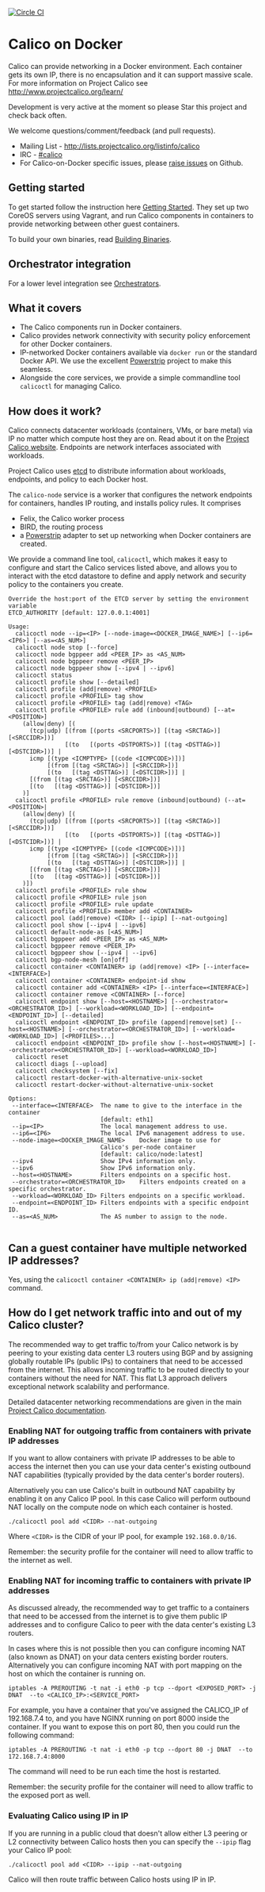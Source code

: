 [![Circle CI](https://circleci.com/gh/Metaswitch/calico-docker/tree/master.svg?style=svg)](https://circleci.com/gh/Metaswitch/calico-docker/tree/master)
# Calico on Docker
Calico can provide networking in a Docker environment. Each container gets its own IP, there is no encapsulation and it can support massive scale. For more information on Project Calico see http://www.projectcalico.org/learn/

Development is very active at the moment so please Star this project and check back often.

We welcome questions/comment/feedback (and pull requests).

* Mailing List - http://lists.projectcalico.org/listinfo/calico
* IRC - [#calico](http://webchat.freenode.net?randomnick=1&channels=%23calico&uio=d4)
* For Calico-on-Docker specific issues, please [raise issues](https://github.com/Metaswitch/calico-docker/issues/new) on Github.

## Getting started

To get started follow the instruction here [Getting Started](docs/GettingStarted.md). They set up two CoreOS servers using Vagrant, and run Calico components in containers to provide networking between other guest containers.

To build your own binaries, read [Building Binaries](docs/Building.md).

## Orchestrator integration

For a lower level integration see [Orchestrators](docs/Orchestrators.md).

## What it covers
+ The Calico components run in Docker containers.
+ Calico provides network connectivity with security policy enforcement for other Docker containers.
+ IP-networked Docker containers available via `docker run` or the standard Docker API. We use the excellent [Powerstrip](https://github.com/clusterhq/powerstrip) project to make this seamless.
+ Alongside the core services, we provide a simple commandline tool `calicoctl` for managing Calico.


## How does it work?

Calico connects datacenter workloads (containers, VMs, or bare metal) via IP no matter which compute host they are on.  Read about it on the [Project Calico website](http://www.projectcalico.org).  Endpoints are network interfaces associated with workloads.

Project Calico uses [etcd](https://github.com/coreos/etcd) to distribute information about workloads, endpoints, and policy to each Docker host.

The `calico-node` service is a worker that configures the network endpoints for containers, handles IP routing, and installs policy rules.  It comprises
+ Felix, the Calico worker process
+ BIRD, the routing process
+ a [Powerstrip](https://github.com/clusterhq/powerstrip) adapter to set up networking when Docker containers are created.

We provide a command line tool, `calicoctl`, which makes it easy to configure and start the Calico services listed above, and allows you to interact with the etcd datastore to define and apply network and security policy to the containers you create.

```
Override the host:port of the ETCD server by setting the environment variable
ETCD_AUTHORITY [default: 127.0.0.1:4001]

Usage:
  calicoctl node --ip=<IP> [--node-image=<DOCKER_IMAGE_NAME>] [--ip6=<IP6>] [--as=<AS_NUM>]
  calicoctl node stop [--force]
  calicoctl node bgppeer add <PEER_IP> as <AS_NUM>
  calicoctl node bgppeer remove <PEER_IP>
  calicoctl node bgppeer show [--ipv4 | --ipv6]
  calicoctl status
  calicoctl profile show [--detailed]
  calicoctl profile (add|remove) <PROFILE>
  calicoctl profile <PROFILE> tag show
  calicoctl profile <PROFILE> tag (add|remove) <TAG>
  calicoctl profile <PROFILE> rule add (inbound|outbound) [--at=<POSITION>]
    (allow|deny) [(
      (tcp|udp) [(from [(ports <SRCPORTS>)] [(tag <SRCTAG>)] [<SRCCIDR>])]
                [(to   [(ports <DSTPORTS>)] [(tag <DSTTAG>)] [<DSTCIDR>])] |
      icmp [(type <ICMPTYPE> [(code <ICMPCODE>)])]
           [(from [(tag <SRCTAG>)] [<SRCCIDR>])]
           [(to   [(tag <DSTTAG>)] [<DSTCIDR>])] |
      [(from [(tag <SRCTAG>)] [<SRCCIDR>])]
      [(to   [(tag <DSTTAG>)] [<DSTCIDR>])]
    )]
  calicoctl profile <PROFILE> rule remove (inbound|outbound) (--at=<POSITION>|
    (allow|deny) [(
      (tcp|udp) [(from [(ports <SRCPORTS>)] [(tag <SRCTAG>)] [<SRCCIDR>])]
                [(to   [(ports <DSTPORTS>)] [(tag <DSTTAG>)] [<DSTCIDR>])] |
      icmp [(type <ICMPTYPE> [(code <ICMPCODE>)])]
           [(from [(tag <SRCTAG>)] [<SRCCIDR>])]
           [(to   [(tag <DSTTAG>)] [<DSTCIDR>])] |
      [(from [(tag <SRCTAG>)] [<SRCCIDR>])]
      [(to   [(tag <DSTTAG>)] [<DSTCIDR>])]
    )])
  calicoctl profile <PROFILE> rule show
  calicoctl profile <PROFILE> rule json
  calicoctl profile <PROFILE> rule update
  calicoctl profile <PROFILE> member add <CONTAINER>
  calicoctl pool (add|remove) <CIDR> [--ipip] [--nat-outgoing]
  calicoctl pool show [--ipv4 | --ipv6]
  calicoctl default-node-as [<AS_NUM>]
  calicoctl bgppeer add <PEER_IP> as <AS_NUM>
  calicoctl bgppeer remove <PEER_IP>
  calicoctl bgppeer show [--ipv4 | --ipv6]
  calicoctl bgp-node-mesh [on|off]
  calicoctl container <CONTAINER> ip (add|remove) <IP> [--interface=<INTERFACE>]
  calicoctl container <CONTAINER> endpoint-id show
  calicoctl container add <CONTAINER> <IP> [--interface=<INTERFACE>]
  calicoctl container remove <CONTAINER> [--force]
  calicoctl endpoint show [--host=<HOSTNAME>] [--orchestrator=<ORCHESTRATOR_ID>] [--workload=<WORKLOAD_ID>] [--endpoint=<ENDPOINT_ID>] [--detailed]
  calicoctl endpoint <ENDPOINT_ID> profile (append|remove|set) [--host=<HOSTNAME>] [--orchestrator=<ORCHESTRATOR_ID>] [--workload=<WORKLOAD_ID>] [<PROFILES>...]
  calicoctl endpoint <ENDPOINT_ID> profile show [--host=<HOSTNAME>] [--orchestrator=<ORCHESTRATOR_ID>] [--workload=<WORKLOAD_ID>]
  calicoctl reset
  calicoctl diags [--upload]
  calicoctl checksystem [--fix]
  calicoctl restart-docker-with-alternative-unix-socket
  calicoctl restart-docker-without-alternative-unix-socket

Options:
 --interface=<INTERFACE>  The name to give to the interface in the container
                          [default: eth1]
 --ip=<IP>                The local management address to use.
 --ip6=<IP6>              The local IPv6 management address to use.
 --node-image=<DOCKER_IMAGE_NAME>    Docker image to use for
                          Calico's per-node container
                          [default: calico/node:latest]
 --ipv4                   Show IPv4 information only.
 --ipv6                   Show IPv6 information only.
 --host=<HOSTNAME>        Filters endpoints on a specific host.
 --orchestrator=<ORCHESTRATOR_ID>    Filters endpoints created on a specific orchestrator.
 --workload=<WORKLOAD_ID> Filters endpoints on a specific workload.
 --endpoint=<ENDPOINT_ID> Filters endpoints with a specific endpoint ID.
 --as=<AS_NUM>            The AS number to assign to the node.


```

## Can a guest container have multiple networked IP addresses?
Yes, using the `calicoctl container <CONTAINER> ip (add|remove) <IP>` command.

## How do I get network traffic into and out of my Calico cluster?
The recommended way to get traffic to/from your Calico network is by peering to 
your existing data center L3 routers using BGP and by assigning globally 
routable IPs (public IPs) to containers that need to be accessed from the internet. 
This allows incoming traffic to be routed directly to your containers without the 
need for NAT.  This flat L3 approach delivers exceptional network scalability
and performance.

Detailed datacenter networking recommendations are given in the main 
[Project Calico documentation](http://docs.projectcalico.org/en/latest/index.html).

### Enabling NAT for outgoing traffic from containers with private IP addresses
If you want to allow containers with private IP addresses to be able to access the 
internet then you can use your data center's existing outbound NAT capabilities
(typically provided by the data center's border routers).

Alternatively you can use Calico's built in outbound NAT capability by enabling it on any
Calico IP pool. In this case Calico will perform outbound NAT locally on the compute
node on which each container is hosted.
```
./calicoctl pool add <CIDR> --nat-outgoing
```
Where `<CIDR>` is the CIDR of your IP pool, for example `192.168.0.0/16`.

Remember: the security profile for the container will need to allow traffic to the internet as well.

### Enabling NAT for incoming traffic to containers with private IP addresses
As discussed already, the recommended way to get traffic to a containers that 
need to be accessed from the internet is to give them public IP addresses and
to configure Calico to peer with the data center's existing L3 routers.

In cases where this is not possible then you can configure incoming NAT 
(also known as DNAT) on your data centers existing border routers. Alternatively
you can configure incoming NAT with port mapping on the host on which the container
is running on. 
```
iptables -A PREROUTING -t nat -i eth0 -p tcp --dport <EXPOSED_PORT> -j DNAT  --to <CALICO_IP>:<SERVICE_PORT>
```
For example, you have a container that you've assigned the CALICO_IP of 192.168.7.4
to, and you have NGINX running on port 8000 inside the container. If you 
want to expose this on port 80, then you could run the following command:
```
iptables -A PREROUTING -t nat -i eth0 -p tcp --dport 80 -j DNAT  --to 172.168.7.4:8000
```
The command will need to be run each time the host is restarted.

Remember: the security profile for the container will need to allow traffic to the exposed port as well.

### Evaluating Calico using IP in IP
If you are running in a public cloud that doesn't allow either L3 peering or L2 connectivity 
between Calico hosts then you can specify the `--ipip` flag your Calico IP pool:
```
./calicoctl pool add <CIDR> --ipip --nat-outgoing
```
Calico will then route traffic between Calico hosts using IP in IP.
